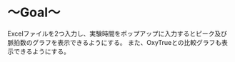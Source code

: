 # ～Goal～

Excelファイルを2つ入力し、実験時間をポップアップに入力するとピーク及び脈拍数のグラフを表示できるようにする。
また、OxyTrueとの比較グラフも表示できるようにする。

 
